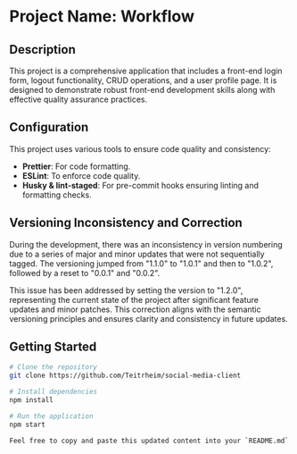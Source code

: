 # Project Name: Workflow

## Description

This project is a comprehensive application that includes a front-end login form, logout functionality, CRUD operations, and a user profile page. It is designed to demonstrate robust front-end development skills along with effective quality assurance practices.

## Configuration

This project uses various tools to ensure code quality and consistency:

- **Prettier**: For code formatting.
- **ESLint**: To enforce code quality.
- **Husky & lint-staged**: For pre-commit hooks ensuring linting and formatting checks.

## Versioning Inconsistency and Correction

During the development, there was an inconsistency in version numbering due to a series of major and minor updates that were not sequentially tagged. The versioning jumped from "1.1.0" to "1.0.1" and then to "1.0.2", followed by a reset to "0.0.1" and "0.0.2".

This issue has been addressed by setting the version to "1.2.0", representing the current state of the project after significant feature updates and minor patches. This correction aligns with the semantic versioning principles and ensures clarity and consistency in future updates.

## Getting Started

```bash
# Clone the repository
git clone https://github.com/Teitrheim/social-media-client

# Install dependencies
npm install

# Run the application
npm start

Feel free to copy and paste this updated content into your `README.md` file.

```
